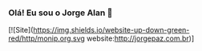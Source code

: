 ### Olá! Eu sou o Jorge Alan  👋


[![Site](https://img.shields.io/website-up-down-green-red/http/monip.org.svg website:http://jorgepaz.com.br)]

